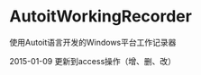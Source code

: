 ﻿AutoitWorkingRecorder
=====================

使用Autoit语言开发的Windows平台工作记录器

2015-01-09
更新到access操作（增、删、改）
